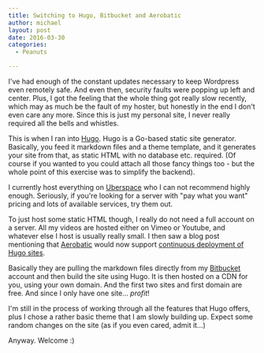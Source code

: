 ```yaml
---
title: Switching to Hugo, Bitbucket and Aerobatic
author: michael
layout: post
date: 2016-03-30
categories:
  - Peanuts

---
```


I've had enough of the constant updates necessary to keep Wordpress even remotely safe. And even then,
security faults were popping up left and center. Plus, I got the feeling that the whole thing got really
slow recently, which may as much be the fault of my hoster, but honestly in the end I don't even care any
more. Since this is just my personal site, I never really required all the bells and whistles.

This is when I ran into [Hugo](https://gohugo.io). Hugo is a Go-based static site generator. Basically, you feed it
markdown files and a theme template, and it generates your site from that, as static HTML with no database etc.
required. (Of course if you wanted to you could attach all those fancy things too - but the whole point of this
exercise was to simplify the backend).

I currently host everything on [Uberspace](https://uberspace.de) who I can not recommend highly enough. Seriously, 
if you're looking for a server with "pay what you want" pricing and lots of available services, try them out.

To just host some static HTML though, I really do not need a full account on a server. All my videos are hosted either 
on Vimeo or Youtube, and whatever else I host is usually really small. I then saw a blog post mentioning that 
[Aerobatic](https://www.aerobatic.com) would now support [continuous deployment of Hugo sites](https://www.aerobatic.com/blog/easy-hugo-continuous-deployment).

Basically they are pulling the markdown files directly from my [Bitbucket](http://www.bitbucket.org) account and
then build the site using Hugo. It is then hosted on a CDN for you, using your own domain. And the first two sites and first domain
are free. And since I only have one site... _profit_!

I'm still in the process of working through all the features that Hugo offers, plus I chose a rather basic theme that
I am slowly building up. Expect some random changes on the site (as if you even cared, admit it...)

Anyway. Welcome :)